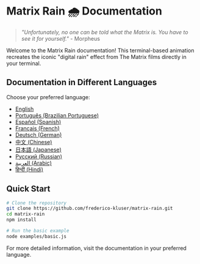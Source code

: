 # Matrix Rain 🌧️ Documentation

> *"Unfortunately, no one can be told what the Matrix is. You have to see it for yourself."* - Morpheus

Welcome to the Matrix Rain documentation! This terminal-based animation recreates the iconic "digital rain" effect from The Matrix films directly in your terminal.

## Documentation in Different Languages

Choose your preferred language:

- [English](README.en.md)
- [Português (Brazilian Portuguese)](README.pt-br.md)
- [Español (Spanish)](README.es.md)
- [Français (French)](README.fr.md)
- [Deutsch (German)](README.de.md)
- [中文 (Chinese)](README.zh.md)
- [日本語 (Japanese)](README.ja.md)
- [Русский (Russian)](README.ru.md)
- [العربية (Arabic)](README.ar.md)
- [हिन्दी (Hindi)](README.hi.md)

## Quick Start

```bash
# Clone the repository
git clone https://github.com/frederico-kluser/matrix-rain.git
cd matrix-rain
npm install

# Run the basic example
node examples/basic.js
```

For more detailed information, visit the documentation in your preferred language.